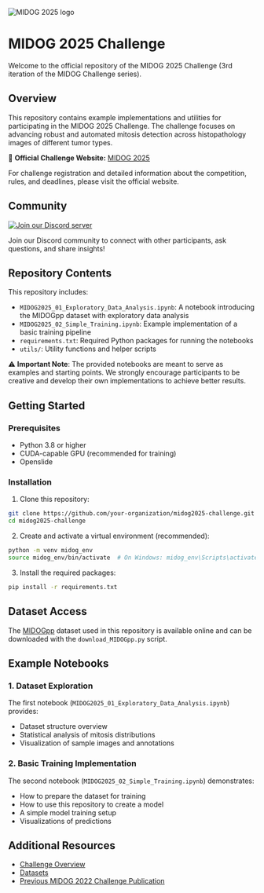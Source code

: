 ![MIDOG 2025 logo](docs/MIDOG_2025_logo.jpg)

# MIDOG 2025 Challenge

Welcome to the official repository of the MIDOG 2025 Challenge (3rd iteration of the MIDOG Challenge series).

## Overview

This repository contains example implementations and utilities for participating in the MIDOG 2025 Challenge. The challenge focuses on advancing robust and automated mitosis detection across histopathology images of different tumor types.

🔗 **Official Challenge Website:** [MIDOG 2025](https://midog2025.deepmicroscopy.org/)

For challenge registration and detailed information about the competition, rules, and deadlines, please visit the official website.

## Community 

<a href="https://discord.gg/xEuqXjMqTk">
<img src="https://img.shields.io/badge/Discord-%235865F2.svg?style=for-the-badge&logo=discord&logoColor=white" alt="Join our Discord server">
</a>

Join our Discord community to connect with other participants, ask questions, and share insights!

## Repository Contents

This repository includes:

- `MIDOG2025_01_Exploratory_Data_Analysis.ipynb`: A notebook introducing the MIDOGpp dataset with exploratory data analysis
- `MIDOG2025_02_Simple_Training.ipynb`: Example implementation of a basic training pipeline
- `requirements.txt`: Required Python packages for running the notebooks
- `utils/`: Utility functions and helper scripts

⚠️ **Important Note**: The provided notebooks are meant to serve as examples and starting points. We strongly encourage participants to be creative and develop their own implementations to achieve better results.

## Getting Started

### Prerequisites

- Python 3.8 or higher
- CUDA-capable GPU (recommended for training)
- Openslide 

### Installation

1. Clone this repository:
```bash
git clone https://github.com/your-organization/midog2025-challenge.git
cd midog2025-challenge
```

2. Create and activate a virtual environment (recommended):
```bash
python -m venv midog_env
source midog_env/bin/activate  # On Windows: midog_env\Scripts\activate
```

3. Install the required packages:
```bash
pip install -r requirements.txt
```

## Dataset Access

The [MIDOGpp](https://github.com/DeepMicroscopy/MIDOGpp) dataset used in this repository is available online and can be downloaded with the `download_MIDOGpp.py` script. 

## Example Notebooks

### 1. Dataset Exploration
The first notebook (`MIDOG2025_01_Exploratory_Data_Analysis.ipynb`) provides:
- Dataset structure overview
- Statistical analysis of mitosis distributions
- Visualization of sample images and annotations


### 2. Basic Training Implementation
The second notebook (`MIDOG2025_02_Simple_Training.ipynb`) demonstrates:
- How to prepare the dataset for training
- How to use this repository to create a model 
- A simple model training setup
- Visualizations of predictions


## Additional Resources

- [Challenge Overview](https://zenodo.org/records/15077361)
- [Datasets](https://midog2025.deepmicroscopy.org/datasets/)
- [Previous MIDOG 2022 Challenge Publication](https://www.sciencedirect.com/science/article/pii/S136184152400080X)


